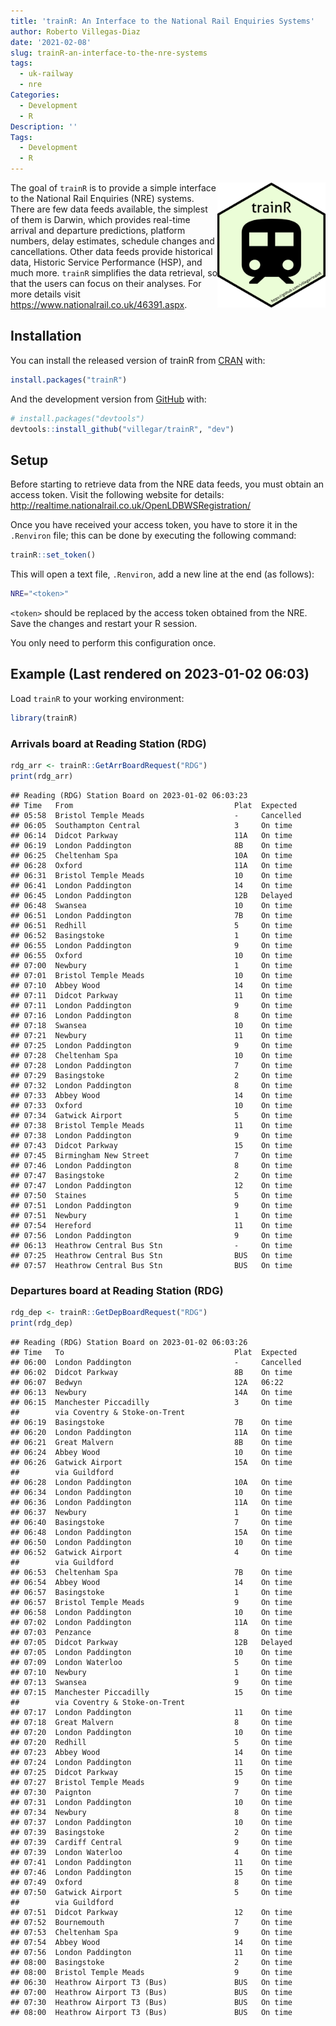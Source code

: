 ```yaml
---
title: 'trainR: An Interface to the National Rail Enquiries Systems'
author: Roberto Villegas-Diaz
date: '2021-02-08'
slug: trainR-an-interface-to-the-nre-systems
tags:
  - uk-railway
  - nre
Categories:
  - Development
  - R
Description: ''
Tags:
  - Development
  - R
---
```


<img src="https://raw.githubusercontent.com/villegar/trainR/main/inst/images/logo.png" alt="logo" align="right" height=200px/>

The goal of `trainR` is to provide a simple interface to the 
National Rail Enquiries (NRE) systems. There are few data feeds 
available, the simplest of them is Darwin, which provides real-time 
arrival and departure predictions, platform numbers, delay estimates, 
schedule changes and cancellations. Other data feeds provide historical 
data, Historic Service Performance (HSP), and much more. `trainR` 
simplifies the data retrieval, so that the users can focus on their 
analyses. For more details visit 
https://www.nationalrail.co.uk/46391.aspx.

## Installation

You can install the released version of trainR from [CRAN](https://CRAN.R-project.org) with:

``` r
install.packages("trainR")
```

And the development version from [GitHub](https://github.com/) with:

``` r
# install.packages("devtools")
devtools::install_github("villegar/trainR", "dev")
```

## Setup
Before starting to retrieve data from the NRE data feeds, you must obtain an access token. 
Visit the following website for details: http://realtime.nationalrail.co.uk/OpenLDBWSRegistration/

Once you have received your access token, you have to store it in the `.Renviron` file; this can be 
done by executing the following command:


```r
trainR::set_token()
```

This will open a text file, `.Renviron`, add a new line at the end (as follows):

```bash
NRE="<token>"
```

`<token>` should be replaced by the access token obtained from the NRE. Save the changes and restart 
your R session.

You only need to perform this configuration once.

## Example (Last rendered on 2023-01-02 06:03)

Load `trainR` to your working environment:

```r
library(trainR)
```

### Arrivals board at Reading Station (RDG)


```r
rdg_arr <- trainR::GetArrBoardRequest("RDG")
print(rdg_arr)
```

```
## Reading (RDG) Station Board on 2023-01-02 06:03:23
## Time   From                                    Plat  Expected
## 05:58  Bristol Temple Meads                    -     Cancelled
## 06:05  Southampton Central                     3     On time
## 06:14  Didcot Parkway                          11A   On time
## 06:19  London Paddington                       8B    On time
## 06:25  Cheltenham Spa                          10A   On time
## 06:28  Oxford                                  11A   On time
## 06:31  Bristol Temple Meads                    10    On time
## 06:41  London Paddington                       14    On time
## 06:45  London Paddington                       12B   Delayed
## 06:48  Swansea                                 10    On time
## 06:51  London Paddington                       7B    On time
## 06:51  Redhill                                 5     On time
## 06:52  Basingstoke                             1     On time
## 06:55  London Paddington                       9     On time
## 06:55  Oxford                                  10    On time
## 07:00  Newbury                                 1     On time
## 07:01  Bristol Temple Meads                    10    On time
## 07:10  Abbey Wood                              14    On time
## 07:11  Didcot Parkway                          11    On time
## 07:11  London Paddington                       9     On time
## 07:16  London Paddington                       8     On time
## 07:18  Swansea                                 10    On time
## 07:21  Newbury                                 11    On time
## 07:25  London Paddington                       9     On time
## 07:28  Cheltenham Spa                          10    On time
## 07:28  London Paddington                       7     On time
## 07:29  Basingstoke                             2     On time
## 07:32  London Paddington                       8     On time
## 07:33  Abbey Wood                              14    On time
## 07:33  Oxford                                  10    On time
## 07:34  Gatwick Airport                         5     On time
## 07:38  Bristol Temple Meads                    11    On time
## 07:38  London Paddington                       9     On time
## 07:43  Didcot Parkway                          15    On time
## 07:45  Birmingham New Street                   7     On time
## 07:46  London Paddington                       8     On time
## 07:47  Basingstoke                             2     On time
## 07:47  London Paddington                       12    On time
## 07:50  Staines                                 5     On time
## 07:51  London Paddington                       9     On time
## 07:51  Newbury                                 1     On time
## 07:54  Hereford                                11    On time
## 07:56  London Paddington                       9     On time
## 06:13  Heathrow Central Bus Stn                -     On time
## 07:25  Heathrow Central Bus Stn                BUS   On time
## 07:57  Heathrow Central Bus Stn                BUS   On time
```

### Departures board at Reading Station (RDG)


```r
rdg_dep <- trainR::GetDepBoardRequest("RDG")
print(rdg_dep)
```

```
## Reading (RDG) Station Board on 2023-01-02 06:03:26
## Time   To                                      Plat  Expected
## 06:00  London Paddington                       -     Cancelled
## 06:02  Didcot Parkway                          8B    On time
## 06:07  Bedwyn                                  12A   06:22
## 06:13  Newbury                                 14A   On time
## 06:15  Manchester Piccadilly                   3     On time
##        via Coventry & Stoke-on-Trent           
## 06:19  Basingstoke                             7B    On time
## 06:20  London Paddington                       11A   On time
## 06:21  Great Malvern                           8B    On time
## 06:24  Abbey Wood                              10    On time
## 06:26  Gatwick Airport                         15A   On time
##        via Guildford                           
## 06:28  London Paddington                       10A   On time
## 06:34  London Paddington                       10    On time
## 06:36  London Paddington                       11A   On time
## 06:37  Newbury                                 1     On time
## 06:40  Basingstoke                             7     On time
## 06:48  London Paddington                       15A   On time
## 06:50  London Paddington                       10    On time
## 06:52  Gatwick Airport                         4     On time
##        via Guildford                           
## 06:53  Cheltenham Spa                          7B    On time
## 06:54  Abbey Wood                              14    On time
## 06:57  Basingstoke                             1     On time
## 06:57  Bristol Temple Meads                    9     On time
## 06:58  London Paddington                       10    On time
## 07:02  London Paddington                       11A   On time
## 07:03  Penzance                                8     On time
## 07:05  Didcot Parkway                          12B   Delayed
## 07:05  London Paddington                       10    On time
## 07:09  London Waterloo                         5     On time
## 07:10  Newbury                                 1     On time
## 07:13  Swansea                                 9     On time
## 07:15  Manchester Piccadilly                   15    On time
##        via Coventry & Stoke-on-Trent           
## 07:17  London Paddington                       11    On time
## 07:18  Great Malvern                           8     On time
## 07:20  London Paddington                       10    On time
## 07:20  Redhill                                 5     On time
## 07:23  Abbey Wood                              14    On time
## 07:24  London Paddington                       11    On time
## 07:25  Didcot Parkway                          15    On time
## 07:27  Bristol Temple Meads                    9     On time
## 07:30  Paignton                                7     On time
## 07:31  London Paddington                       10    On time
## 07:34  Newbury                                 8     On time
## 07:37  London Paddington                       10    On time
## 07:39  Basingstoke                             2     On time
## 07:39  Cardiff Central                         9     On time
## 07:39  London Waterloo                         4     On time
## 07:41  London Paddington                       11    On time
## 07:46  London Paddington                       15    On time
## 07:49  Oxford                                  8     On time
## 07:50  Gatwick Airport                         5     On time
##        via Guildford                           
## 07:51  Didcot Parkway                          12    On time
## 07:52  Bournemouth                             7     On time
## 07:53  Cheltenham Spa                          9     On time
## 07:54  Abbey Wood                              14    On time
## 07:56  London Paddington                       11    On time
## 08:00  Basingstoke                             2     On time
## 08:00  Bristol Temple Meads                    9     On time
## 06:30  Heathrow Airport T3 (Bus)               BUS   On time
## 07:00  Heathrow Airport T3 (Bus)               BUS   On time
## 07:30  Heathrow Airport T3 (Bus)               BUS   On time
## 08:00  Heathrow Airport T3 (Bus)               BUS   On time
```
